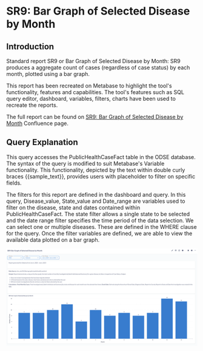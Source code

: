 # SR9: Bar Graph of Selected Disease by Month

## Introduction

Standard report SR9 or Bar Graph of Selected Disease by Month: SR9 produces a aggregate count of cases (regardless of case status) by each month, plotted using a bar graph. 

This report has been recreated on Metabase to highlight the tool's functionality, features and capabilities. The tool's features such as SQL query editor, dashboard, variables, filters, charts have been used to recreate the reports.

The full report can be found on [SR9: Bar Graph of Selected Disease by Month](https://cdc-nbs.atlassian.net/wiki/spaces/NM/pages/251723792/SR9+Bar+Graph+of+Selected+Disease+by+Month) Confluence page. 

## Query Explanation

This query accesses the PublicHealthCaseFact table in the ODSE database. The syntax of the query is modified to suit Metabase's Variable functionality. This functionality, depicted by the text within double curly braces {{sample_text}}, provides users with placeholder to filter on specific fields. 

The filters for this report are defined in the dashboard and query. In this query, Disease_value, State_value and Date_range are variables used to filter on the disease, state and dates contained within PublicHealthCaseFact. The state filter allows a single state to be selected and the date range filter specifies the time period of the data selection. We can select one or multiple diseases. These are defined in the WHERE clause for the query. Once the filter variables are defined, we are able to view the available data plotted on a bar graph.

![sr9-report](images/sr9-report.png)
